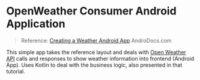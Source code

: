 # OpenWeather Consumer Android Application

> Reference: [Creating a Weather Android App](https://www.androdocs.com/tutorials/creating-an-android-weather-app-using-kotlin.html)
> AndroDocs.com

This simple app takes the reference layout and deals with [Open Weather API](https://openweathermap.org/current) calls and responses to show weather information into frontend (Android App). Uses Kotlin to deal with the business logic, also presented in that tutorial.

